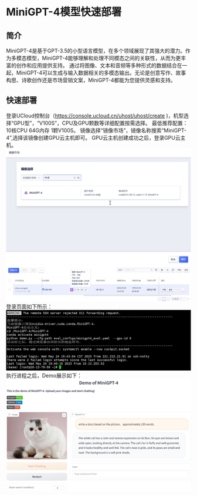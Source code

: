 # MiniGPT-4模型快速部署
## 简介
MiniGPT-4是基于GPT-3.5的小型语言模型，在多个领域展现了其强大的潜力。作为多模态模型，MiniGPT-4能够理解和处理不同模态之间的关联性，从而为更丰富的创作和应用提供支持。
通过将图像、文本和音频等多种形式的数据结合在一起，MiniGPT-4可以生成与输入数据相关的多模态输出。无论是创意写作、故事构思、诗歌创作还是市场营销文案，MiniGPT-4都能为您提供灵感和支持。

## 快速部署
登录UCloud控制台（https://console.ucloud.cn/uhost/uhost/create )，机型选择“GPU型”，“V100S”，CPU及GPU颗数等详细配置按需选择。
最低推荐配置：10核CPU 64G内存 1颗V100S。
镜像选择“镜像市场”，镜像名称搜索“MiniGPT-4”,选择该镜像创建GPU云主机即可。
GPU云主机创建成功之后，登录GPU云主机。
![image](/images/practice/minigpt402.png)</br>
![image](/images/practice/minigpt403.png)</br>
登录页面如下所示：</br>
![image](/images/practice/minigpt401.png)</br>
执行进程之后，Demo展示如下：
![image](/images/practice/minigpt04.png)</br>
